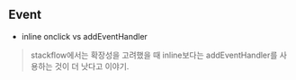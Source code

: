 
## Event

* inline onclick vs addEventHandler
> stackflow에서는 확장성을 고려했을 때 inline보다는 addEventHandler를 사용하는 것이 더 낫다고 이야기.